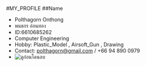 #MY_PROFILE
##Name
- Polthagorn Onthong 
- พนธกร อ่อนทอง
- ID:6610685262
- Computer Engineering
- Hobby: Plastic_Model , Airsoft_Gun , Drawing
- Contact: polthagorn@gmail.com / +66 94 890 0979
- ![ดูก่อนโดนลบ](image-url "https://github.com/polthagorn/polthagorn.github.io/blob/main/Polthagorn_image.jpg")





